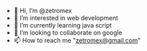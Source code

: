 - 👋 Hi, I’m @zetromex
- 👀 I’m interested in web development
- 🌱 I’m currently learning java script
- 💞️ I’m looking to collaborate on google
- 📫 How to reach me "zetromex@gmail.com"

<!---
zetromex/zetromex is a ✨ special ✨ repository because its `README.md` (this file) appears on your GitHub profile.
You can click the Preview link to take a look at your changes.
--->

